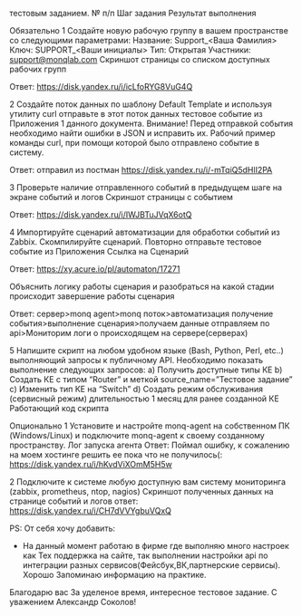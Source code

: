 тестовым заданием.
№ п/п
Шаг задания 
Результат выполнения 
 
Обязательно
1
Создайте новую рабочую группу в вашем пространстве со следующими параметрами:
Название: Support_<Ваша Фамилия>
Ключ: SUPPORT_<Ваши инициалы>
Тип: Открытая
Участники: support@monqlab.com 
Скриншот страницы со списком доступных рабочих групп

Ответ:
https://disk.yandex.ru/i/icLfoRYG8VuG4Q

2
Создайте поток данных по шаблону Default Template и используя утилиту curl отправьте в этот поток данных тестовое событие из Приложения 1 данного документа.
Внимание!
Перед отправкой события необходимо найти ошибки в JSON и исправить их. 
Рабочий пример команды curl, при помощи которой было отправлено событие в систему.




Ответ:
отправил из постман 
https://disk.yandex.ru/i/-mTqiQ5dHlI2PA


 

3
Проверьте наличие отправленного событий в предыдущем шаге на экране событий и логов
Скриншот страницы с событием 

Ответ:
https://disk.yandex.ru/i/IWJBTuJVqX6otQ

4
Импортируйте сценарий автоматизации для обработки событий из Zabbix.
Скомпилируйте сценарий.
Повторно отправьте тестовое событие из Приложения 
Ссылка на Сценарий

Ответ:
https://xy.acure.io/pl/automaton/17271


Объяснить логику работы сценария и разобраться на какой стадии происходит завершение работы сценария

Ответ:
сервер>monq agent>monq поток>автоматизация получение события>выполнение сценария>получаем данные отправляем по api>Мониторим логи о происходящем на сервере(серверах)

5
Напишите скрипт на любом удобном языке (Bash, Python, Perl, etc..) выполняющий запросы к публичному API. 
Необходимо показать выполнение следующих запросов: 
а) Получить доступные типы КЕ 
b) Создать КЕ с типом “Router” и меткой source_name=”Тестовое задание” 
c) Изменить тип КЕ на “Switch” 
d) Создать режим обслуживания (сервисный режим) длительностью 1 месяц для ранее созданной КЕ 
Работающий код скрипта 

 
Опционально
1
Установите и настройте monq-agent на собственном ПК (Windows/Linux) и подключите monq-agent к своему созданному пространству. 
Лог запуска агента 
Ответ:
Поймал ошибку, к сожалению на моем хостинге решить ее пока что не получилось(:
https://disk.yandex.ru/i/hKvdViXOmM5H5w
 
2
Подключите к системе любую доступную вам систему мониторинга (zabbix, prometheus, ntop, nagios) 
Скриншот полученных данных на странице событий и логов
ответ: 
https://disk.yandex.ru/i/CH7dVVYgbuVQxQ
 

 PS: От себя хочу добавить:
 - На данный момент работаю в фирме где выполняю много настроек как Тех поддержка на сайте, так выполнении настройки api по интеграции разных сервисов(Фейсбук,ВК,партнерские сервисы).
Хорошо Запоминаю информацию на практике.

Благодарю вас За уделеное время, интересное тестовое задание.
С уважением Александр Соколов!




 

